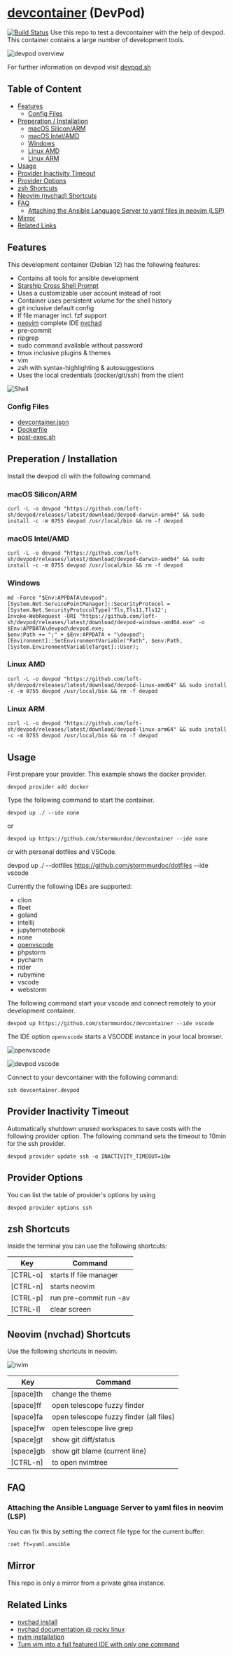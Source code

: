 # [devcontainer](devcontainer.md) (DevPod)

[![Build Status](https://ci.bueraner.de/api/badges/murdoc/devcontainer/status.svg)](https://ci.bueraner.de/murdoc/devcontainer)
Use this repo to test a devcontainer with the help of devpod.
This container contains a large number of development tools.

![devpod overview](./.media/devpod_overview.png)

For further information on devpod visit
[devpod.sh](https://devpod.sh/docs/what-is-devpod)

## Table of Content

<!-- toc -->

- [Features](#features)
  * [Config Files](#config-files)
- [Preperation / Installation](#preperation--installation)
  * [macOS Silicon/ARM](#macos-siliconarm)
  * [macOS Intel/AMD](#macos-intelamd)
  * [Windows](#windows)
  * [Linux AMD](#linux-amd)
  * [Linux ARM](#linux-arm)
- [Usage](#usage)
- [Provider Inactivity Timeout](#provider-inactivity-timeout)
- [Provider Options](#provider-options)
- [zsh Shortcuts](#zsh-shortcuts)
- [Neovim (nvchad) Shortcuts](#neovim-nvchad-shortcuts)
- [FAQ](#faq)
  * [Attaching the Ansible Language Server to yaml files in neovim (LSP)](#attaching-the-ansible-language-server-to-yaml-files-in-neovim-lsp)
- [Mirror](#mirror)
- [Related Links](#related-links)

<!-- tocstop -->

## Features

This development container (Debian 12) has the following
features:

* Contains all tools for ansible development
* [Starship Cross Shell Prompt](https://starship.rs/)
* Uses a customizable user account instead of root
* Container uses persistent volume for the shell history
* git inclusive default config
* lf file manager incl. fzf support
* [neovim](https://github.com/neovim/neovim) complete IDE [nvchad](https://nvchad.com/)
* pre-commit
* ripgrep
* sudo command available without password
* tmux inclusive plugins & themes
* vim
* zsh with syntax-highlighting & autosuggestions
* Uses the local credentials (docker/git/ssh) from the client

![Shell](.media/shell.png)

### Config Files

* [devcontainer.json](./.devcontainer/devcontainer.json)
* [Dockerfile](./.devcontainer/Dockerfile)
* [post-exec.sh](./.devcontainer/post-exec.sh)

## Preperation / Installation

Install the devpod cli with the following command.

### macOS Silicon/ARM

```shell
curl -L -o devpod "https://github.com/loft-sh/devpod/releases/latest/download/devpod-darwin-arm64" && sudo install -c -m 0755 devpod /usr/local/bin && rm -f devpod
```

### macOS Intel/AMD

```shell
curl -L -o devpod "https://github.com/loft-sh/devpod/releases/latest/download/devpod-darwin-amd64" && sudo install -c -m 0755 devpod /usr/local/bin && rm -f devpod
```

### Windows

```shell
md -Force "$Env:APPDATA\devpod"; [System.Net.ServicePointManager]::SecurityProtocol = [System.Net.SecurityProtocolType]'Tls,Tls11,Tls12';
Invoke-WebRequest -URI "https://github.com/loft-sh/devpod/releases/latest/download/devpod-windows-amd64.exe" -o $Env:APPDATA\devpod\devpod.exe;
$env:Path += ";" + $Env:APPDATA + "\devpod";
[Environment]::SetEnvironmentVariable("Path", $env:Path, [System.EnvironmentVariableTarget]::User);
```

### Linux AMD

```shell
curl -L -o devpod "https://github.com/loft-sh/devpod/releases/latest/download/devpod-linux-amd64" && sudo install -c -m 0755 devpod /usr/local/bin && rm -f devpod
```

### Linux ARM

```shell
curl -L -o devpod "https://github.com/loft-sh/devpod/releases/latest/download/devpod-linux-arm64" && sudo install -c -m 0755 devpod /usr/local/bin && rm -f devpod
```

## Usage

First prepare your provider. This example shows the
docker provider.

```shell
devpod provider add docker
```

Type the following command to start
the container.

```shell
devpod up ./ --ide none
```

or

```shell
devpod up https://github.com/stormmurdoc/devcontainer --ide none
```

or with personal dotfiles and VSCode.

devpod up ./ --dotfiles https://github.com/stormmurdoc/dotfiles --ide vscode



Currently the following IDEs are supported:

* clion
* fleet
* goland
* intellij
* jupyternotebook
* none
* [openvscode](openvscode.md)
* phpstorm
* pycharm
* rider
* rubymine
* vscode
* webstorm

The following command start your vscode and connect remotely to your
development container.

```shell
devpod up https://github.com/stormmurdoc/devcontainer --ide vscode
```

The IDE option `openvscode` starts a VSCODE instance in your local
browser.

![openvscode](.media/openvscode.png)


![devpod vscode](./.media/devpod_vscode.png)

Connect to your devcontainer with the following command:

```shell
ssh devcontainer.devpod
```

## Provider Inactivity Timeout

Automatically shutdown unused workspaces to save costs with the following
provider option. The following command sets the timeout to 10min for
the ssh provider.

```shell
devpod provider update ssh -o INACTIVITY_TIMEOUT=10m
```

## Provider Options

You can list the table of provider's options by using

```shell
devpod provider options ssh
```

## zsh Shortcuts

Inside the terminal you can use the following
shortcuts:

| Key       | Command                 |
|-----------|-------------------------|
| [CTRL-o]  | starts lf file manager  |
| [CTRL-n]  | starts neovim           |
| [CTRL-p]  | run pre-commit run -av  |
| [CTRL-l]  | clear screen            |

## Neovim (nvchad) Shortcuts

Use the following shortcuts in neovim.

![nvim](./.media/devcontainer.png)

| Key        | Command                                  |
|------------|------------------------------------------|
| [space]th  | change the theme                         |
| [space]ff  | open telescope fuzzy finder              |
| [space]fa  | open telescope fuzzy finder (all files)  |
| [space]fw  | open telescope live grep                 |
| [space]gt  | show git diff/status                     |
| [space]gb  | show git blame (current line)            |
| [CTRL-n]   | to open nvimtree                         |

## FAQ

### Attaching the Ansible Language Server to yaml files in neovim (LSP)

You can fix this by setting the correct file type for the current buffer:

```vim
:set ft=yaml.ansible
```

## Mirror

This repo is only a mirror from a private gitea instance.

## Related Links

* [nvchad install](https://nvchad.com/docs/quickstart/install)
* [nvchad documentation @ rocky linux](https://docs.rockylinux.org/books/nvchad/)
* [nvim installation](https://github.com/neovim/neovim/blob/master/INSTALL.md)
* [Turn vim into a full featured IDE with only one command](https://www.youtube.com/watch?v=Mtgo-nP_r8Y&t=1s)
